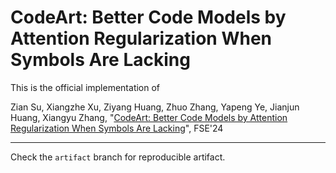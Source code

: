# CodeArt: Better Code Models by Attention Regularization When Symbols Are Lacking

This is the official implementation of

Zian Su, Xiangzhe Xu, Ziyang Huang, Zhuo Zhang, Yapeng Ye, Jianjun Huang, Xiangyu Zhang, "[CodeArt: Better Code Models by Attention Regularization When Symbols Are Lacking](https://arxiv.org/abs/2402.11842)", FSE'24

---

Check the `artifact` branch for reproducible artifact.
